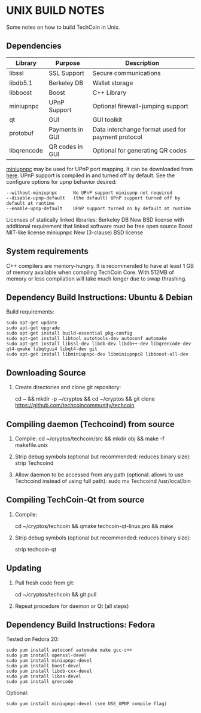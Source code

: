 UNIX BUILD NOTES
====================
Some notes on how to build TechCoin in Unix. 

Dependencies
---------------------

 Library     | Purpose          | Description
 ------------|------------------|----------------------
 libssl      | SSL Support      | Secure communications
 libdb5.1    | Berkeley DB      | Wallet storage
 libboost    | Boost            | C++ Library
 miniupnpc   | UPnP Support     | Optional firewall-jumping support
 qt          | GUI              | GUI toolkit
 protobuf    | Payments in GUI  | Data interchange format used for payment protocol
 libqrencode | QR codes in GUI  | Optional for generating QR codes

[miniupnpc](http://miniupnp.free.fr/) may be used for UPnP port mapping.  It can be downloaded from [here](
http://miniupnp.tuxfamily.org/files/).  UPnP support is compiled in and
turned off by default.  See the configure options for upnp behavior desired:

	--without-miniupnpc      No UPnP support miniupnp not required
	--disable-upnp-default   (the default) UPnP support turned off by default at runtime
	--enable-upnp-default    UPnP support turned on by default at runtime

Licenses of statically linked libraries:
 Berkeley DB   New BSD license with additional requirement that linked
               software must be free open source
 Boost         MIT-like license
 miniupnpc     New (3-clause) BSD license

System requirements
--------------------

C++ compilers are memory-hungry. It is recommended to have at least 1 GB of
memory available when compiling TechCoin Core. With 512MB of memory or less
compilation will take much longer due to swap thrashing.

Dependency Build Instructions: Ubuntu & Debian
----------------------------------------------
Build requirements:

	sudo apt-get update
	sudo apt-get upgrade
	sudo apt-get install build-essential pkg-config
	sudo apt-get install libtool autotools-dev autoconf automake
	sudo apt-get install libssl-dev libdb-dev libdb++-dev libqrencode-dev qt4-qmake libqtgui4 libqt4-dev git
	sudo apt-get install libminiupnpc-dev libminiupnpc8 libboost-all-dev

Downloading Source
------------------
1. Create directories and clone git repository:
    
      cd ~ && mkdir -p ~/cryptos && cd ~/cryptos && git clone https://github.com/techcoincommunity/techcoin

Compiling daemon (Techcoind) from source
----------------------------------------   
1. Compile:
	cd ~/cryptos/techcoin/src && mkdir obj && make -f makefile.unix

2. Strip debug symbols (optional but recommended: reduces binary size):
	strip Techcoind
      
3. Allow daemon to be accessed from any path (optional: allows to use Techcoind <command> instead of using full path):
	sudo mv Techcoind /usr/local/bin

Compiling TechCoin-Qt from source
---------------------------------
1. Compile:

      cd ~/cryptos/techcoin && qmake techcoin-qt-linux.pro && make

2. Strip debug symbols (optional but recommended: reduces binary size):

      strip techcoin-qt
      
Updating
--------
1. Pull fresh code from git:

      cd ~/cryptos/techcoin && git pull
      
2. Repeat procedure for daemon or Qt (all steps)

Dependency Build Instructions: Fedora
-------------------------------------

Tested on Fedora 20:

	sudo yum install autoconf automake make gcc-c++
	sudo yum install openssl-devel
	sudo yum install miniupnpc-devel
	sudo yum install boost-devel
	sudo yum install libdb-cxx-devel
	sudo yum install libss-devel
	sudo yum install qrencode

Optional:

	sudo yum install miniupnpc-devel (see USE_UPNP compile flag)

